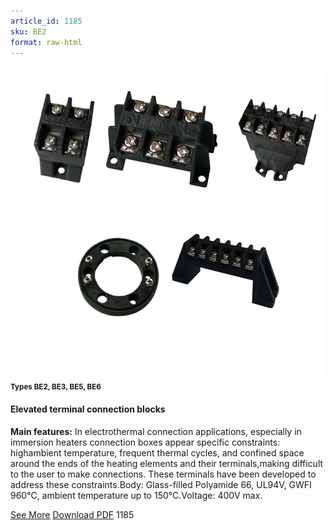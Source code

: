 ```yaml
---
article_id: 1185
sku: BE2
format: raw-html
---
```

 <!-- <span class="tag-top">New</span> -->
 <img src="../new-images/Elevated.jpg" class="card-imgs mb-2">
 <small class="text-grey mb-2"><b>Types BE2, BE3, BE5, BE6</b> 
 </small>
 <h4>Elevated terminal connection blocks</h4>
 <p><b>Main features:</b> In electrothermal connection applications, especially in immersion heaters connection boxes appear specific constraints: highambient temperature, frequent thermal cycles, and confined space around the ends of the heating elements and their terminals,making difficult to the user to make connections. These terminals have been developed to address these constraints.Body: Glass-filled Polyamide 66, UL94V, GWFI 960&#xB0;C, ambient temperature up to 150&#xB0;C.Voltage: 400V max.</p>
 <div class="btns">
 <a href="../en/be2356.html" class="btn-red">See More</a>
 <a href="../en/pdf/BE2-BE3-BE5-BE6-EN-20150717.pdf" target="_blank" class="btn-red">Download PDF</a>
 <!-- <a href="javascript:void(0);" class="access-link"> Access full catalogue <i class="fa fa-external-link" aria-hidden="true"></i> </a> -->
 <span class="number-btn">1185</span>
 </div>
 